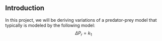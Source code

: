 ## Introduction
In this project, we will be deriving variations of a predator-prey model that typically is modeled by the following model:
$$\Delta P_r = k_1$$